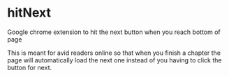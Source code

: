 # hitNext
Google chrome extension to hit the next button when you reach bottom of page


This is meant for avid readers online so that when you finish a chapter the page will automatically load the next one instead of you having to click the button for next.
